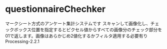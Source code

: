 ﻿# questionnaireChechker
マークシート方式のアンケート集計システムです
スキャンして画像化し、チェックボックス位置を指定するとピクセル値からすべての画像分のチェック部分を01で返します。画像はあらかじめ2値化するかフィルタ適用する必要有り
Processing-2.2.1